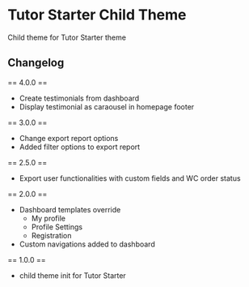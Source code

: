# Tutor Starter Child Theme
Child theme for Tutor Starter theme

## Changelog

== 4.0.0 ==
- Create testimonials from dashboard
- Display testimonial as caraousel in homepage footer

== 3.0.0 ==
- Change export report options
- Added filter options to export report

== 2.5.0 ==
- Export user functionalities with custom fields and WC order status

== 2.0.0 ==
- Dashboard templates override
    - My profile
    - Profile Settings
    - Registration
- Custom navigations added to dashboard

== 1.0.0 ==
- child theme init for Tutor Starter